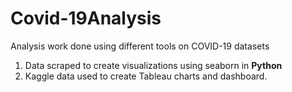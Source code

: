 # Covid-19Analysis
Analysis work done using different tools on COVID-19 datasets

1. Data scraped to create visualizations using seaborn in <strong>Python</strong>
2. Kaggle data used to create Tableau charts and dashboard.
